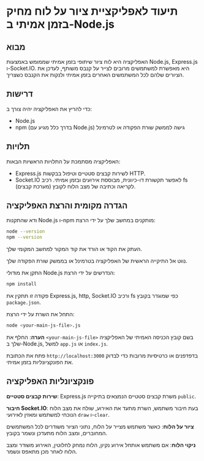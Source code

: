 # תיעוד לאפליקציית ציור על לוח מחיק בזמן אמיתי ב-Node.js

## מבוא

האפליקציה היא לוח ציור שיתופי בזמן אמיתי שממומש באמצעות Node.js, Express.js ו-Socket.IO. היא מאפשרת למשתמשים מרובים לצייר על קנבס משותף, לעדכן את הציורים שלהם לכל המשתמשים האחרים בזמן אמיתי ולנקות את הקנבס כשצריך.

## דרישות

כדי להריץ את האפליקציה יהיה צורך ב:

- Node.js
- npm (בדרך כלל מגיע עם Node.js)
  גישה לממשק שורת הפקודה או לטרמינל

## תלויות

האפליקציה מסתמכת על התלויות הראשיות הבאות:

- Express.js לשירות קבצים סטטיים וטיפול בבקשות HTTP.
- Socket.IO לאפשר תקשורת דו-כיוונית, מבוססת אירועים ובזמן אמיתי.
  רכיב fs (מערכת קבצים) לקריאה וכתיבה של מצב הלוח לקובץ.

## הגדרה מקומית והרצת האפליקציה

  ודא שהתקנות Node.js ו-npm מותקנים במחשב שלך על ידי הרצת:

```bash
node --version
npm --version
```

  העתק את הקוד או הורד את קוד המקור למחשב המקומי שלך.

   נווט אל התיקייה הראשית של האפליקציה בטרמינל או בממשק שורת הפקודה שלך.

   התקן את מודולי Node.js הנדרשים על ידי הרצת:

```bash
npm install
```

פקודה זו תתקין את Express.js, http, Socket.IO ורכיב fs כפי שמוגדר בקובץ `package.json`.

  התחל את השרת על ידי הרצת:

```bash
node <your-main-js-file>.js
```
**הערה**: החלף את `<your-main-js-file>` בשם קובץ הכניסה האמיתי של האפליקציה שלך ב-Node.js, למשל `app.js` או `index.js`.

  פתח את הכתובת `http://localhost:3000` בדפדפנים או כרטיסיות מרובות כדי לבדוק את הפונקציונליות בזמן אמיתי.

## פונקציונליות האפליקציה

  **שירות קבצים סטטיים**: Express.js משרת קבצים סטטיים הנמצאים בתיקייה `public`.
  
  **חיבור Socket.IO**: בעת חיבור משתמש, השרת מתעד את האירוע, שולח את מצב הלוח הנוכחי למשתמש ומאזין לאירועי `draw` ו-`clear`.

  **ציור על הלוח**: כאשר משתמש מצייר על הלוח, נתוני הציור משודרים לכל המשתמשים המחוברים, ומצב הלוח מתעדכן ונשמר בקובץ.

  **ניקוי הלוח**: אם משתמש אותחל אירוע נקיון, הלוח נמחק לחלוטין, האירוע משודר ומצב הלוח לאחר מכן מתאפס ונשמר.
